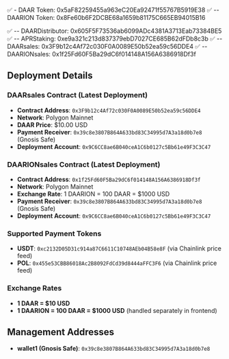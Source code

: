 ✅ - DAAR Token: 0x5aF82259455a963eC20Ea92471f55767B5919E38
✅ -- DAARION Token: 0x8Fe60b6F2DCBE68a1659b81175C665EB94015B16

✅ -- DAARDistributor: 0x605F5F73536ab6099ADc4381A3713Eab73384BE5
✅ -- APRStaking: 0xe9a321c213d837379ebD7027CE685B62dFDb8c3b
✅ -- DAARsales: 0x3F9b12c4Af72c030F0A0089E50b52ea59c56DDE4
✅ -- DAARIONsales: 0x1f25Fd60F5Ba29dC6f014148A156A6386918Df3f

## Deployment Details

### DAARsales Contract (Latest Deployment)
- **Contract Address**: `0x3F9b12c4Af72c030F0A0089E50b52ea59c56DDE4`
- **Network**: Polygon Mainnet
- **DAAR Price**: $10.00 USD
- **Payment Receiver**: `0x39c8e3807B864A633bd83C34995d7A3a18d0b7e8` (Gnosis Safe)
- **Deployment Account**: `0x9C6CC8ae6B040ceA1C6b0127c5Bb61e49F3C3C47`

### DAARIONsales Contract (Latest Deployment)
- **Contract Address**: `0x1f25Fd60F5Ba29dC6f014148A156A6386918Df3f`
- **Network**: Polygon Mainnet
- **Exchange Rate**: 1 DAARION = 100 DAAR = $1000 USD
- **Payment Receiver**: `0x39c8e3807B864A633bd83C34995d7A3a18d0b7e8` (Gnosis Safe)
- **Deployment Account**: `0x9C6CC8ae6B040ceA1C6b0127c5Bb61e49F3C3C47`

### Supported Payment Tokens
- **USDT**: `0xc2132D05D31c914a87C6611C10748AEb04B58e8F` (via Chainlink price feed)
- **POL**: `0x455e53CBB86018Ac2B8092FdCd39d8444aFFC3F6` (via Chainlink price feed)

### Exchange Rates
- **1 DAAR = $10 USD**
- **1 DAARION = 100 DAAR = $1000 USD** (handled separately in frontend)

## Management Addresses

- **wallet1 (Gnosis Safe)**: `0x39c8e3807B864A633bd83C34995d7A3a18d0b7e8` 